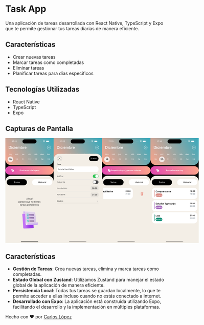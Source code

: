 # Task App

Una aplicación de tareas desarrollada con React Native, TypeScript y Expo que te permite gestionar tus tareas diarias de manera eficiente.

## Características

- Crear nuevas tareas
- Marcar tareas como completadas
- Eliminar tareas
- Planificar tareas para días específicos

## Tecnologías Utilizadas

- React Native
- TypeScript
- Expo

## Capturas de Pantalla
<div style="display: flex; flex-direction: 'row';">
<img src="./screenshots/screenshoot1.png" width=30%>
<img src="./screenshots/screenshoot2.png" width=30%>
<img src="./screenshots/screenshoot3.png" width=30%>
<img src="./screenshots/screenshoot4.png" width=30%>
</div>

## Características

- **Gestión de Tareas**: Crea nuevas tareas, elimina y marca tareas como completadas.
- **Estado Global con Zustand**: Utilizamos Zustand para manejar el estado global de la aplicación de manera eficiente.
- **Persistencia Local**: Todas tus tareas se guardan localmente, lo que te permite acceder a ellas incluso cuando no estás conectado a internet.
- **Desarrollado con Expo**: La aplicación está construida utilizando Expo, facilitando el desarrollo y la implementación en múltiples plataformas.

Hecho con ❤️ por [Carlos López](linkedin.com/in/carlos-lopezc93)
